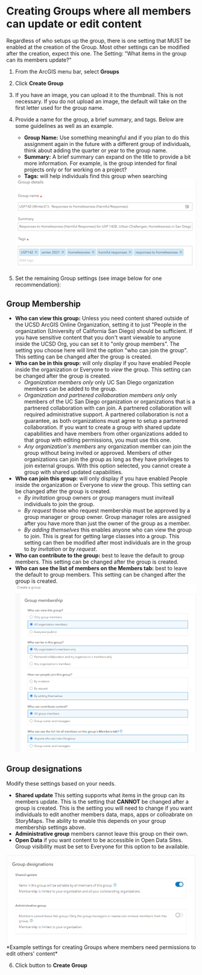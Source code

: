 # Creating Groups where all members can update or edit content 
Regardless of who setups up the group, there is one setting that MUST be enabled at the creation of the Group. Most other settings can be modified after the creation, expect this one.
  The Setting:  "What items in the group can its members update?"
  
1. From the ArcGIS menu bar, select **Groups**
2. Click **Create Group**
3. If you have an image, you can upload it to the thumbnail. This is not necessary. If you do not upload an image, the default will take on the first letter used for the group name.
4. Provide a name for the group, a brief summary, and tags. Below are some guidelines as well as an example. 
    - **Group Name:** Use something meaningful and if you plan to do this assignment again in the future with a different group of individuals, think about adding the quarter or year to the group name.
    - **Summary:** A brief summary can expand on the title to provide a bit more information. For example, is the group intended for final projects only or for working on a project?
    - **Tags:**  will help individuals find this group when searching
   
   <img src="../images/Groups1_GroupDetails_NameDescTags.PNG">
 
 5. Set the remaining Group settings (see image below for one recommendation):
 
 ## Group Membership
 - **Who can view this group:** Unless you need content shared outside of the UCSD ArcGIS Online Organization, setting it to just "People in the organization (University of California San Diego) should be sufficient. If you have sensitive content that you don't want viewable to anyone inside the UCSD Org, you can set it to "only group members". The setting you choose here will limit the option "who can join the group". This setting can be changed after the group is created. 
  - **Who can be in this group:**  will only display if you have enabled People inside the organization or Everyone to *view* the group. This setting can be changed after the group is created.
      - *Organization members only* only UC San Diego organization members can be added to the group.
      - *Organization and partnered collaboration members only* only members of the UC San Diego organization or organizations that is a partnered collaboration with can join. A partnered collaboration will required administrative support. A partnered collaboration is not a guarantee, as both organizations must agree to setup a partnered collaboration. If you want to create a group with shared update capabilities and have members from other organizations added to that group with editing permissions, you must use this one.
      - *Any organization's members* any organization member can join the group without being invited or approved. Members of other organizations can join the group as long as they have privileges to join external groups. With this option selected, you cannot create a group with shared updated capabilities. 
  - **Who can join this group:**  will only display if you have enabled People inside the organization or Everyone to *view* the group. This setting can be changed after the group is created.
      - *By invitation* group owners or group managers must inviteall individuals to join the group.
      - *By request* those who request membership must be approved by a group manager or group owner. Group manager roles are assigned after you have more than just the owner of the group as a member.
      - *By adding themselves* this enables anyone who can view the group to join. This is great for getting large classes into a group. This setting can then be modified after most individuals are in the group to *by invitation* or *by request*. 
   - **Who can contribute to the group:** best to leave the default to group members. This setting can be changed after the group is created.
   - **Who can see the list of members on the Members tab:** best to leave the default to group members. This setting can be changed after the group is created.
     <img src="../images/Group-Memberships.PNG">
     
## Group designations
Modify these settings based on your needs.
   - **Shared update** This setting supports what items in the group can its members update. This is the setting that **CANNOT** be changed after a group is created. This is the setting you will need to change if you want individuals to edit another members data, maps, apps or colloabrate on StoryMaps. The ability to enable this depends on your group membership settings above.
   - **Administrative group** members cannot leave this group on their own.
   - **Open Data** if you want content to be accessible in Open Data Sites. Group visibility must be set to Everyone for this option to be available.

  <img src="../images/Group-Designations-OpenDataSharedUpdateEnabled.PNG">
  *Example settings for creating Groups where members need permissions to edit others' content*
  
6. Click button to **Create Group**
